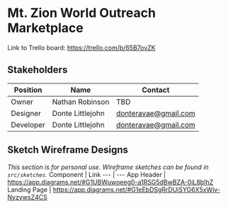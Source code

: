 # Mt. Zion World Outreach Marketplace

Link to Trello board: https://trello.com/b/65B7ovZK

## Stakeholders

| Position  | Name             | Contact              |
| --------- | ---------------- | -------------------- |
| Owner     | Nathan Robinson  | TBD                  |
| Designer  | Donte Littlejohn | donteravae@gmail.com |
| Developer | Donte Littlejohn | donteravae@gmail.com |

## Sketch Wireframe Designs

_This section is for personal use. Wireframe sketches can be found in `src/sketches`._
Component | Link
--- | ---
App Header | https://app.diagrams.net/#G1UBWuwoeeg0-a1RSG5dBwBZA-0iL8bIhZ
Landing Page | https://app.diagrams.net/#G1eEbDSgRrDUiSYG6X5xWiv-NyzywsZ4CS
